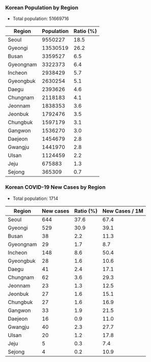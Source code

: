 ### Korean Population by Region

- Total population: 51669716

| Region    | Population | Ratio (%) |
| --------- | ---------- | --------- |
| Seoul     | 9550227    | 18.5      |
| Gyeongi   | 13530519   | 26.2      |
| Busan     | 3359527    | 6.5       |
| Gyeongnam | 3322373    | 6.4       |
| Incheon   | 2938429    | 5.7       |
| Gyeongbuk | 2630254    | 5.1       |
| Daegu     | 2393626    | 4.6       |
| Chungnam  | 2118183    | 4.1       |
| Jeonnam   | 1838353    | 3.6       |
| Jeonbuk   | 1792476    | 3.5       |
| Chungbuk  | 1597179    | 3.1       |
| Gangwon   | 1536270    | 3.0       |
| Daejeon   | 1454679    | 2.8       |
| Gwangju   | 1441970    | 2.8       |
| Ulsan     | 1124459    | 2.2       |
| Jeju      | 675883     | 1.3       |
| Sejong    | 365309     | 0.7       |

### Korean COVID-19 New Cases by Region

- Total population: 1714

| Region    | New cases | Ratio (%) | New Cases / 1M |
| --------- | --------- | --------- | -------------- |
| Seoul     | 644       | 37.6      | 67.4           |
| Gyeongi   | 529       | 30.9      | 39.1           |
| Busan     | 38        | 2.2       | 11.3           |
| Gyeongnam | 29        | 1.7       | 8.7            |
| Incheon   | 148       | 8.6       | 50.4           |
| Gyeongbuk | 28        | 1.6       | 10.6           |
| Daegu     | 41        | 2.4       | 17.1           |
| Chungnam  | 62        | 3.6       | 29.3           |
| Jeonnam   | 23        | 1.3       | 12.5           |
| Jeonbuk   | 27        | 1.6       | 15.1           |
| Chungbuk  | 27        | 1.6       | 16.9           |
| Gangwon   | 33        | 1.9       | 21.5           |
| Daejeon   | 16        | 0.9       | 11.0           |
| Gwangju   | 40        | 2.3       | 27.7           |
| Ulsan     | 20        | 1.2       | 17.8           |
| Jeju      | 5         | 0.3       | 7.4            |
| Sejong    | 4         | 0.2       | 10.9           |
